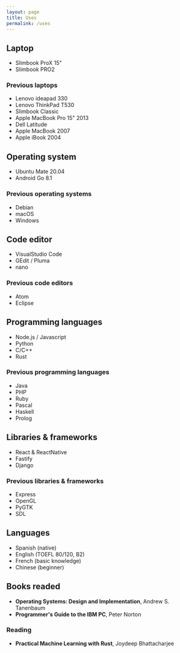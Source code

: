 ```yaml
---
layout: page
title: Uses
permalink: /uses
---
```


## Laptop

- Slimbook ProX 15"
- Slimbook PRO2

### Previous laptops

- Lenovo ideapad 330
- Lenovo ThinkPad T530
- Slimbook Classic
- Apple MacBook Pro 15" 2013
- Dell Latitude
- Apple MacBook 2007
- Apple iBook 2004

## Operating system

- Ubuntu Mate 20.04
- Android Go 8.1

### Previous operating systems

- Debian
- macOS
- Windows

## Code editor

- VisualStudio Code
- GEdit / Pluma
- nano

### Previous code editors

- Atom
- Eclipse

## Programming languages

- Node.js / Javascript
- Python
- C/C++
- Rust

### Previous programming languages

- Java
- PHP
- Ruby
- Pascal
- Haskell
- Prolog

## Libraries & frameworks

- React & ReactNative
- Fastify
- Django

### Previous libraries & frameworks

- Express
- OpenGL
- PyGTK
- SDL

## Languages

- Spanish (native)
- English (TOEFL 80/120, B2)
- French (basic knowledge)
- Chinese (beginner)

## Books readed

- **Operating Systems: Design and Implementation**, Andrew S. Tanenbaum
- **Programmer's Guide to the IBM PC**, Peter Norton

### Reading

- **Practical Machine Learning with Rust**, Joydeep Bhattacharjee
